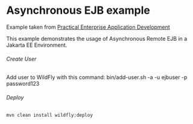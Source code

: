 Asynchronous EJB example
=====================================
Example taken from [Practical Enterprise Application Development](http://www.itbuzzpress.com/ebooks/java-ee-7-development-on-wildfly.html)

This example demonstrates the usage of Asynchronous Remote EJB in a Jakarta EE Environment.

###### Create User

Add user to WildFly with this command: bin/add-user.sh -a -u ejbuser -p password123

###### Deploy
```shell
mvn clean install wildfly:deploy
```
